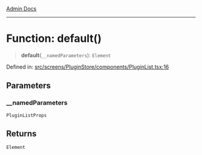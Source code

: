 [Admin Docs](/)

***

# Function: default()

> **default**(`__namedParameters`): `Element`

Defined in: [src/screens/PluginStore/components/PluginList.tsx:16](https://github.com/PalisadoesFoundation/talawa-admin/blob/main/src/screens/PluginStore/components/PluginList.tsx#L16)

## Parameters

### \_\_namedParameters

`PluginListProps`

## Returns

`Element`
